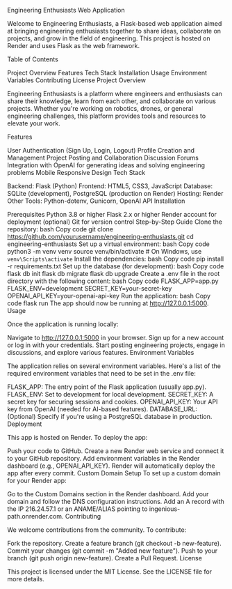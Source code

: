 Engineering Enthusiasts Web Application

Welcome to Engineering Enthusiasts, a Flask-based web application aimed at bringing engineering enthusiasts together to share ideas, collaborate on projects, and grow in the field of engineering. This project is hosted on Render and uses Flask as the web framework.

Table of Contents

Project Overview
Features
Tech Stack
Installation
Usage
Environment Variables
Contributing
License
Project Overview

Engineering Enthusiasts is a platform where engineers and enthusiasts can share their knowledge, learn from each other, and collaborate on various projects. Whether you're working on robotics, drones, or general engineering challenges, this platform provides tools and resources to elevate your work.

Features

User Authentication (Sign Up, Login, Logout)
Profile Creation and Management
Project Posting and Collaboration
Discussion Forums
Integration with OpenAI for generating ideas and solving engineering problems
Mobile Responsive Design
Tech Stack

Backend: Flask (Python)
Frontend: HTML5, CSS3, JavaScript
Database: SQLite (development), PostgreSQL (production on Render)
Hosting: Render
Other Tools: Python-dotenv, Gunicorn, OpenAI API
Installation

Prerequisites
Python 3.8 or higher
Flask 2.x or higher
Render account for deployment (optional)
Git for version control
Step-by-Step Guide
Clone the repository:
bash
Copy code
git clone https://github.com/yourusername/engineering-enthusiasts.git
cd engineering-enthusiasts
Set up a virtual environment:
bash
Copy code
python3 -m venv venv
source venv/bin/activate  # On Windows, use `venv\Scripts\activate`
Install the dependencies:
bash
Copy code
pip install -r requirements.txt
Set up the database (for development):
bash
Copy code
flask db init
flask db migrate
flask db upgrade
Create a .env file in the root directory with the following content:
bash
Copy code
FLASK_APP=app.py
FLASK_ENV=development
SECRET_KEY=your-secret-key
OPENAI_API_KEY=your-openai-api-key
Run the application:
bash
Copy code
flask run
The app should now be running at http://127.0.0.1:5000.
Usage

Once the application is running locally:

Navigate to http://127.0.0.1:5000 in your browser.
Sign up for a new account or log in with your credentials.
Start posting engineering projects, engage in discussions, and explore various features.
Environment Variables

The application relies on several environment variables. Here's a list of the required environment variables that need to be set in the .env file:

FLASK_APP: The entry point of the Flask application (usually app.py).
FLASK_ENV: Set to development for local development.
SECRET_KEY: A secret key for securing sessions and cookies.
OPENAI_API_KEY: Your API key from OpenAI (needed for AI-based features).
DATABASE_URL: (Optional) Specify if you're using a PostgreSQL database in production.
Deployment

This app is hosted on Render. To deploy the app:

Push your code to GitHub.
Create a new Render web service and connect it to your GitHub repository.
Add environment variables in the Render dashboard (e.g., OPENAI_API_KEY).
Render will automatically deploy the app after every commit.
Custom Domain Setup
To set up a custom domain for your Render app:

Go to the Custom Domains section in the Render dashboard.
Add your domain and follow the DNS configuration instructions.
Add an A record with the IP 216.24.57.1 or an ANAME/ALIAS pointing to ingenious-path.onrender.com.
Contributing

We welcome contributions from the community. To contribute:

Fork the repository.
Create a feature branch (git checkout -b new-feature).
Commit your changes (git commit -m "Added new feature").
Push to your branch (git push origin new-feature).
Create a Pull Request.
License

This project is licensed under the MIT License. See the LICENSE file for more details.
